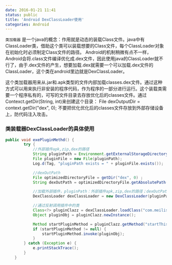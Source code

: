 ```yaml
---
date: 2016-01-21 11:41
status: public
title: 'Android DexClassLoader使用'
categories: Android
---
```


`类加载器` 是一个java的概念：作用就是动态的装载Class文件。java中有ClassLoader类，借助这个类可以装载想要的Class文件，每个ClassLoader对象在初始化时必须制定Class文件的路径。
Android的机制稍微有点不一样，Android会将.class文件编译优化成.dex文件，因此使用java的ClassLoader就不行了，由于.dex文件的产生，想要加载.dex就需要一个可以加载.dex文件的ClassLoader，这个类在android里边就是DexClassLoader。

这个类加载器用来从.jar和.apk类型的文件内部加载classes.dex文件。通过这种方式可以用来执行非安装的程序代码，作为程序的一部分进行运行。这个装载类需要一个程序私有的，可写的文件目录去存放优化后的classes文件。通过Contexct.getDir(String, int)来创建这个目录：
     File dexOutputDir = context.getDir("dex", 0);
不要把优化优化后的classes文件存放到外部存储设备上，防代码注入攻击。

###  类装载器DexClassLoader的具体使用

```java
public void exePluginMethd() {
        try {
            //外部插件apk,zip,dex的路径
            String pluginPath = Environment.getExternalStorageDirectory() + File.separator+ "plugin.apk";
            File pluginFile = new File(pluginPath);
            Log.d(Tag, "pluginPath exists = " + pluginFile.exists());

            //dexOutPath
            File optimizedDirectoryFile = getDir("dex", 0) ;
            String dexOutPath = optimizedDirectoryFile.getAbsolutePath();

            //加载外部插件，pluginPath：外部插件apk,zip,dex的路径；dexOutPath:dexOutPath; 第三个参数：native代码的路径；
            DexClassLoader dexClassLoader = new DexClassLoader(pluginPath, dexOutPath, null, getClassLoader());

            //通过反射调用插件中的类
            Class<?> pluginClazz = dexClassLoader.loadClass("com.meilishuo.testmodel.classloader.PluginActivity");
            Object pluginObj = pluginClazz.newInstance();

            Method startPluginMethod = pluginClazz.getMethod("startThis");
            if (startPluginMethod != null) {
                startPluginMethod.invoke(pluginObj);
            }
        } catch (Exception e) {
            e.printStackTrace();
        }
    }
```
